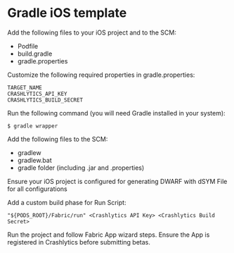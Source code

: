 Gradle iOS template
===================

Add the following files to your iOS project and to the SCM:

* Podfile
* build.gradle
* gradle.properties

Customize the following required properties in gradle.properties:

    TARGET_NAME
    CRASHLYTICS_API_KEY
    CRASHLYTICS_BUILD_SECRET

Run the following command (you will need Gradle installed in your system):

    $ gradle wrapper

Add the following files to the SCM:

* gradlew
* gradlew.bat
* gradle folder (including .jar and .properties)

Ensure your iOS project is configured for generating DWARF with dSYM File for all configurations

Add a custom build phase for Run Script:

    "${PODS_ROOT}/Fabric/run" <Crashlytics API Key> <Crashlytics Build Secret>

Run the project and follow Fabric App wizard steps. Ensure the App is registered in Crashlytics before
submitting betas.
